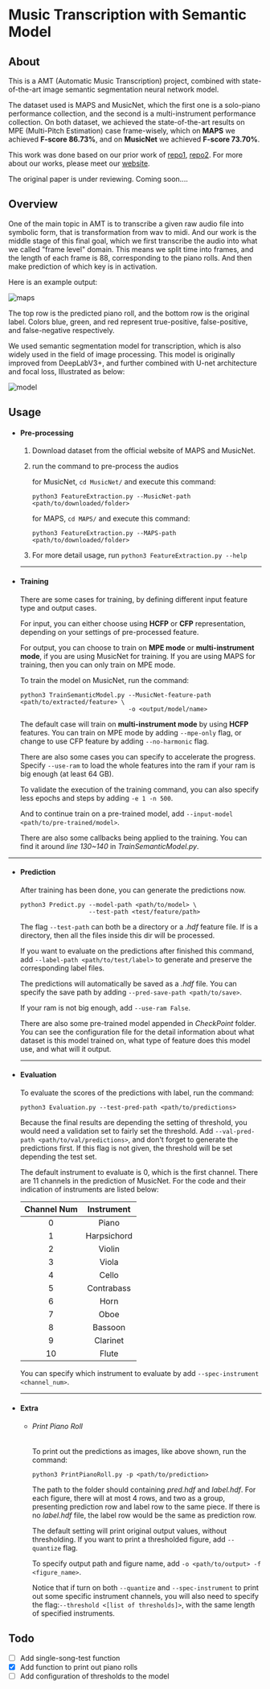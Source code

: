 

# Music Transcription with Semantic Model

## About

This is a AMT (Automatic  Music Transcription) project, combined with state-of-the-art image semantic segmentation neural network model. 

The dataset used is MAPS and MusicNet, which the first one is a solo-piano performance collection, and the second is a multi-instrument performance collection.  On both dataset, we achieved the state-of-the-art results on MPE (Multi-Pitch Estimation) case frame-wisely, which on **MAPS** we achieved **F-score 86.73%**, and on **MusicNet** we achieved **F-score 73.70%**.

This work was done based on our prior work of [repo1](https://github.com/BreezeWhite/CFP_NeuralNetwork), [repo2](https://github.com/s603122001/Vocal-Melody-Extraction). For more about our works, please meet our [website](https://sites.google.com/view/mctl/home).

The original paper is under reviewing. Coming soon....

## Overview

One of the main topic in AMT is to transcribe a given raw audio file into symbolic form, that is transformation from wav to midi.  And our work is the middle stage of this final goal, which we first transcribe the audio into what we called "frame level" domain. This means we split time into frames, and the length of each frame is 88, corresponding to the piano rolls. And then make prediction of which key is in activation. 

Here is an example output:

![maps](./figures/MAPS_1.png)

The top row is the predicted piano roll, and the bottom row is the original label. Colors blue, green, and red represent true-positive, false-positive, and false-negative respectively.

We used semantic segmentation model for transcription, which is also widely used in the field of image processing.  This model is originally improved from DeepLabV3+, and further combined with U-net architecture and focal loss, Illustrated as below: 

![model](./figures/ModelArch.png)



## Usage

- #### Pre-processing

  1. Download dataset from the official website of MAPS and MusicNet.

  2. run the command to pre-process the audios

     for MusicNet, `cd MusicNet/`  and execute this command:

     ```
     python3 FeatureExtraction.py --MusicNet-path <path/to/downloaded/folder>
     ```

     for MAPS, `cd MAPS/` and execute this command:

     ```
     python3 FeatureExtraction.py --MAPS-path <path/to/downloaded/folder>
     ```

  3. For more detail usage, run `python3 FeatureExtraction.py --help`

  ---

- #### Training

  There are some cases for training, by defining different input feature type and output cases. 

  For input, you can either choose using **HCFP** or **CFP** representation, depending on your settings of pre-processed feature.  

  For output, you can choose to train on **MPE mode** or **multi-instrument mode**, if you are using MusicNet for training. If you are using MAPS for training, then you can only train on MPE mode.



  To train the model on MusicNet, run the command:

  ```
  python3 TrainSemanticModel.py --MusicNet-feature-path <path/to/extracted/feature> \
                                -o <output/model/name>
  ```

  The default case will train on **multi-instrument mode** by using **HCFP** features. You can train on MPE mode by adding `--mpe-only` flag, or change to use CFP feature by adding `--no-harmonic` flag.



  There are also some cases you can specify to accelerate the progress. Specify `--use-ram` to load the whole features into the ram if your ram is big enough (at least 64 GB).

  To validate the execution of the training command, you can also specify less epochs and steps by adding `-e 1 -n 500`. 

  And to continue train on a pre-trained model, add `--input-model <path/to/pre-trained/model>`.

  There are also some callbacks being applied to the training. You can find it around *line 130~140* in *TrainSemanticModel.py*.

---

- #### Prediction

  After training has been done, you can generate the predictions now.

  ```
  python3 Predict.py --model-path <path/to/model> \
                     --test-path <test/feature/path>
  ```

  The flag `--test-path` can both be a directory or a *.hdf* feature file. If is a directory, then all the files inside this dir will be processed. 

  If you want to evaluate on the predictions after finished this command, add                                                `--label-path <path/to/test/label>` to generate and preserve the corresponding label files.

  The predictions will automatically be saved as a *.hdf* file. You can specify the save path by adding           `--pred-save-path <path/to/save>`.

  If your ram is not big enough, add `--use-ram False`.

  There are also some pre-trained model appended in *CheckPoint* folder. You can see the configuration file for the detail information about what dataset is this model trained on, what type of feature does this model use, and what will it output.

  ---

- #### Evaluation

  To evaluate the scores of the predictions with label, run the command:

  ```
  python3 Evaluation.py --test-pred-path <path/to/predictions>
  ```

  Because the final results are depending the setting of threshold, you would need a validation set to fairly set the threshold. Add `--val-pred-path <path/to/val/predictions>`, and don't forget to generate the predictions first. If this flag is not given, the threshold will be set depending the test set.

  The default instrument to evaluate is 0, which is the first channel. There are 11 channels in the prediction of MusicNet. For the code and their indication of instruments are listed below:

  | Channel Num | Instrument  |
  | :---------: | :---------: |
  |      0      |    Piano    |
  |      1      | Harpsichord |
  |      2      |   Violin    |
  |      3      |    Viola    |
  |      4      |    Cello    |
  |      5      | Contrabass  |
  |      6      |    Horn     |
  |      7      |    Oboe     |
  |      8      |   Bassoon   |
  |      9      |  Clarinet   |
  |     10      |    Flute    |

  You can specify which instrument to evaluate by add `--spec-instrument <channel_num>`.

  ---

- #### Extra

  - ###### Print Piano Roll

    To print out the predictions as images, like above shown, run the command:

    ```
    python3 PrintPianoRoll.py -p <path/to/prediction>
    ```

    The path to the folder should containing *pred.hdf* and *label.hdf*. For each figure, there will at most 4 rows, and two as a group, presenting prediction row and label row to the same piece. If there is no *label.hdf* file, the label row would be the same as prediction row.

    The default setting will print original output values, without thresholding.  If you want to print a thresholded figure, add `--quantize` flag. 

    To specify output path and figure name, add `-o <path/to/output> -f <figure_name>`.

    Notice that if turn on both `--quantize` and `--spec-instrument` to print out some specific instrument channels, you will also need to specify the flag:`--threshold <[list of thresholds]>`, with the same length of specified instruments.

## Todo

- [ ] Add single-song-test function
- [x] Add function to print out piano rolls
- [ ] Add configuration of thresholds to the model
